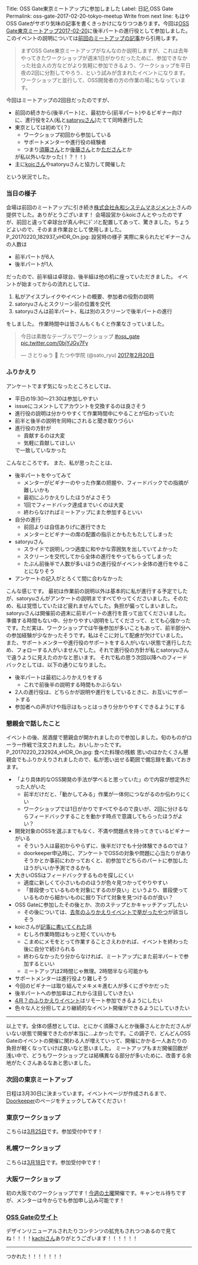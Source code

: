 Title: OSS Gate東京ミートアップに参加しました
Label: 日記,OSS Gate
Permalink: oss-gate-2017-02-20-tokyo-meetup
Write from next line:
もはやOSS Gateがサボり気味の記事を書くきっかけになりつつあります。今回は<a href="https://oss-gate.doorkeeper.jp/events/56845">OSS Gate東京ミートアップ2017-02-20</a>に後半パートの進行役として参加しました。
このイベントの説明については<a href="${URL}post/20170117044610-try-facilitator-oss-gate-meetup">前回のミートアップの記事</a>から引用します。
<blockquote>まずOSS Gate東京ミートアップがなんなのか説明しますが、これは去年やってきたワークショップが週末1日がかりだったために、参加できなかった社会人の方などがより気軽に参加できるよう、ワークショップを平日夜の2回に分割してやろう、という試みが含まれたイベントになります。ワークショップと並行して、OSS開発者の方の作業の場にもなっています。</blockquote>
今回はミートアップの2回目だったのですが、
<ul>
<li>前回の続きから(後半パート)と、最初から(前半パート)やるビギナー向けに、進行役を2人(私と<a href="https://github.com/satoryu">satoryuさん</a>)たてて同時進行した</li>
<li>東京としては初めて(？)<ul>
<li>ワークショップ初回から参加している</li>
<li>サポートメンターや進行役の経験者</li>
<li>つまり<a href="https://github.com/kou">須藤さん</a>とか<a href="https://github.com/y-goto">後藤さん</a>とか<a href="http://sho.tdiary.net">たださん</a>とか</li>
</ul>が私以外いなかった(！？！！)</li>
<li>主に<a href="https://github.com/koic">koicさん</a>やsatoryuさんと協力して開催した</li>
</ul>
という状況でした。
<h3>当日の様子</h3>
会場は前回のミートアップに引き続き<a href="https://www.esm.co.jp">株式会社永和システムマネジメント</a>さんの提供でした。ありがとうございます！
会場設営からkoicさんとやったのですが、前回と違って卓球台が真ん中にﾃﾞﾝ!と配置してあって、驚きました。ちょうどよいので、そのまま作業台として使用しました。
P_20170220_182937_vHDR_On.jpg: 設営時の様子
実際に来られたビギナーさんの人数は
<ul>
<li>前半パートが6人</li>
<li>後半パートが1人</li>
</ul>
だったので、前半組は卓球台、後半組は他の机に座っていただきました。
イベントが始まってからの流れとしては、
<ol>
<li>私がアイスブレイクやイベントの概要、参加者の役割の説明</li>
<li>satoryuさんとスクリーン前の位置を交代</li>
<li>satoryuさんは前半パート、私は別のスクリーンで後半パートの進行</li>
</ol>
をしました。
作業時間中は皆さんもくもくと作業なさっていました。
<blockquote class="twitter-tweet" data-lang="ja"><p lang="ja" dir="ltr">今日は素敵なテーブルでワークショップ <a href="https://twitter.com/hashtag/oss_gate?src=hash">#oss_gate</a> <a href="https://t.co/0bjYJGy7Fy">pic.twitter.com/0bjYJGy7Fy</a></p>&mdash; さとりゅう 🌸 たつや学院 (@sato_ryu) <a href="https://twitter.com/sato_ryu/status/833631312040714240">2017年2月20日</a></blockquote>
<script async src="//platform.twitter.com/widgets.js" charset="utf-8"></script>
<h3>ふりかえり</h3>
アンケートでまず気になったところとしては、
<ul>
<li>平日の19:30〜21:30は参加しやすい</li>
<li>issueにコメントしてアカウントを交換するのは良さそう</li>
<li>進行役の説明は分かりやすくて作業時間中にやることが伝わっていた</li>
<li>前半と後半の説明を同時にされると聞き取りづらい</li>
<li>進行役の方針が<ul>
<li>貢献するのは大変</li>
<li>気軽に貢献してほしい</li>
</ul>で一致していなかった</li>
</ul>
こんなところです。
また、私が思ったことは、
<ul>
<li>後半パートをやってみて<ul>
<li>メンターがビギナーのやった作業の把握や、フィードバックでの指摘が難しいかも</li>
<li>最初にふりかえりしたほうがよさそう</li>
<li>1回でフィードバック達成までいくのは大変</li>
<li>終わらなければミートアップにまた参加するといい</li>
</ul></li>
<li>自分の進行<ul>
<li>前回よりは自信ありげに進行できた</li>
<li>メンターとビギナーの席の配置の指示とかもたもたしてしまった</li>
</ul></li>
<li>satoryuさん<ul>
<li>スライドで説明しつつ適度に和やかな雰囲気を出していてよかった</li>
<li>スクリーンを交代してから全体の進行をやってもらってしまった</li>
<li>たぶん前後半で人数が多いほうの進行役がイベント全体の進行をやることになりそう</li>
</ul></li>
<li>アンケートの記入がとろくて間に合わなかった</li>
</ul>
こんな感じです。
最初は作業前の説明以外は基本的に私が進行する予定でしたが、satoryuさんがアンケートの説明まですべてやってくださいました。そのため、私は覚悟していたほど疲れませんでした。負担が偏ってしまいました。
satoryuさんは開催前の週末に前半パートの進行を買って出てくださいました。準備する時間もない中、分かりやすい説明をしてくださって、とても心強かったです。ただ実は、ワークショップでは午後参加が多いこともあって、前半部分への参加経験が少なかったそうです。私はそこに対して配慮が欠けていました。
また、サポートメンターや進行役のサポートをする人がいない状態で進行したため、フォローする人がいませんでした。それで進行役の方針が私とsatoryuさんで違うように見えたのかなと思います。
それで私の思う次回以降へのフィードバックとしては、以下の通りになりました。
<ul>
<li>後半パートは最初にふりかえりをする<ul>
<li>これで前後半の説明する時間もかぶらない</li>
</ul></li>
<li>2人の進行役は、どちらかが説明や進行をしているときに、お互いにサポートする</li>
<li>参加者への声がけや指示はもっとはっきり分かりやすくできるようにする</li>
</ul>
<h3>懇親会で話したこと</h3>
イベントの後、居酒屋で懇親会が開かれましたので参加しました。旬のものがローラー作戦で注文されました。おいしかったです。
P_20170220_232924_vHDR_On.jpg: 食べた料理の残骸
思いのほかたくさん懇親会でもふりかえりされましたので、私が思い出せる範囲で備忘録を置いておきます。
<ul>
<li>「より具体的なOSS開発の手法が学べると思っていた」ので内容が想定外だった人がいた<ul>
<li>前半だけだと、「動かしてみる」作業が一体何につながるのか伝わりにくい</li>
<li>ワークショップでは1日がかりですべてやるので良いが、2回に分けるならフィードバックすることを動かす時点で意識してもらったほうがよい？</li>
</ul></li>
<li>開発対象のOSSを選ぶまでもなく、不満や問題点を持ってきているビギナーがいる<ul>
<li>そういう人は最初からやらずに、後半だけでも十分体験できるのでは？</li>
<li>doorkeeper申込時に、アンケートでOSSの対象や問題に心当たりがありそうかとか事前にわかっておくと、初参加でどちらのパートに参加したほうがいいか予測できるかも</li>
</ul></li>
<li>大きいOSSはフィードバックするものを探しにくい<ul>
<li>適度に新しくて小さいもののほうが色々見つかってやりやすい</li>
<li>「普段使っているものを対象にするのが良い」というより、普段使っているものから細かいものに掘り下げて対象を見つけるのが良い？</li>
</ul></li>
<li>OSS Gateに参加したその後とか、次のステップとかキャッチアップしたい<ul>
<li>その後については、<a href="https://github.com/oss-gate/retrospective/issues/33">去年のふりかえりイベントで挙がったやつ</a>が該当しそう</li>
</ul></li>
<li>koicさんが<a href="http://koic.hatenablog.com/entry/2017/02/20/000000">記事に書いてくれた</a>話<ul>
<li>むしろ作業時間はもっと短くていいかも</li>
<li>こまめにメモをとって作業することさえわかれば、イベントを終わった後に自分で続けられる</li>
<li>終わらなかったり分からなければ、ミートアップにまた前半パートで参加するといい</li>
<li>ミートアップは2時間じゃ無理。2時間半なら可能かも</li>
</ul></li>
<li>サポートメンターは進行役より難しそう</li>
<li>今回のビギナーは取り組んでメキメキ進む人が多くにぎやかだった</li>
<li>後半パートへの参加率はこれから注目していきたい</li>
<li><a href="https://github.com/oss-gate/retrospective/issues/35">4月？のふりかえりイベント</a>はリモート参加できるようにしたい</li>
<li>色々な人と分担してより継続的なイベント開催ができるようにしていきたい</li>
</ul>
<hr>
以上です。全体の感想としては、とにかく須藤さんとか後藤さんとかたださんがいない状態で開催できたのが本当に…よかったです。この調子で、どんどんOSS Gateのイベントの開催に関わる人が増えていって、開催にかかる一人あたりの負担が軽くなっていけば良いなと思いました。
ミートアップもまだ開催回数が浅い中で、どうもワークショップとは結構異なる部分が多いために、改善する余地がたくさんあるなあと思いました。
<h3>次回の東京ミートアップ</h3>
日程は3月30日に決まっています。イベントページが作成されるまで、<a href="http://oss-gate.doorkeeper.jp">Doorkeeper</a>のページをチェックしてみてください！
<h3>東京ワークショップ</h3>
こちらは<a href="https://oss-gate.doorkeeper.jp/events/57049">3月25日</a>です。参加受付中です！
<h3>札幌ワークショップ</h3>
こちらは<a href="https://oss-gate.doorkeeper.jp/events/54641">3月18日</a>です。参加受付中です！
<h3>大阪ワークショップ</h3>
初の大阪でのワークショップです！<a href="https://oss-gate.doorkeeper.jp/events/56141">今週の土曜</a>開催です。キャンセル待ちですが、メンターは今からでも参加申し込み可能です！
<h3><a href="http://oss-gate.github.io">OSS Gateのサイト</a></h3>
デザインリニューアルされたりコンテンツの拡充もされつつあるので見てね！！！！<a href="http://www.catch.jp/blog2a/">kachiさん</a>ありがとうございます！！！！！！
<hr>
つかれた！！！！！！！
